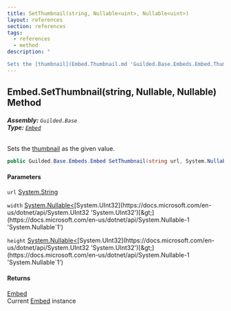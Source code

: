 ```yaml
---
title: SetThumbnail(string, Nullable<uint>, Nullable<uint>)
layout: references
section: references
tags:
  - references
  - method
description: "

Sets the [thumbnail](Embed.Thumbnail.md 'Guilded.Base.Embeds.Embed.Thumbnail') as the given value."
---
```


## Embed.SetThumbnail(string, Nullable<uint>, Nullable<uint>) Method
###### **Assembly:** `Guilded.Base`<br/>**Type:** [`Embed`](Embed.md 'Guilded.Base.Embeds.Embed')

Sets the [thumbnail](Embed.Thumbnail.md 'Guilded.Base.Embeds.Embed.Thumbnail') as the given value.

```csharp
public Guilded.Base.Embeds.Embed SetThumbnail(string url, System.Nullable<uint> width=null, System.Nullable<uint> height=null);
```
#### Parameters

<a name='Guilded.Base.Embeds.Embed.SetThumbnail(string,System.Nullable_uint_,System.Nullable_uint_).url'></a>

`url` [System.String](https://docs.microsoft.com/en-us/dotnet/api/System.String 'System.String')

<a name='Guilded.Base.Embeds.Embed.SetThumbnail(string,System.Nullable_uint_,System.Nullable_uint_).width'></a>

`width` [System.Nullable&lt;](https://docs.microsoft.com/en-us/dotnet/api/System.Nullable-1 'System.Nullable`1')[System.UInt32](https://docs.microsoft.com/en-us/dotnet/api/System.UInt32 'System.UInt32')[&gt;](https://docs.microsoft.com/en-us/dotnet/api/System.Nullable-1 'System.Nullable`1')

<a name='Guilded.Base.Embeds.Embed.SetThumbnail(string,System.Nullable_uint_,System.Nullable_uint_).height'></a>

`height` [System.Nullable&lt;](https://docs.microsoft.com/en-us/dotnet/api/System.Nullable-1 'System.Nullable`1')[System.UInt32](https://docs.microsoft.com/en-us/dotnet/api/System.UInt32 'System.UInt32')[&gt;](https://docs.microsoft.com/en-us/dotnet/api/System.Nullable-1 'System.Nullable`1')

#### Returns
[Embed](Embed.md 'Guilded.Base.Embeds.Embed')  
Current [Embed](Embed.md 'Guilded.Base.Embeds.Embed') instance